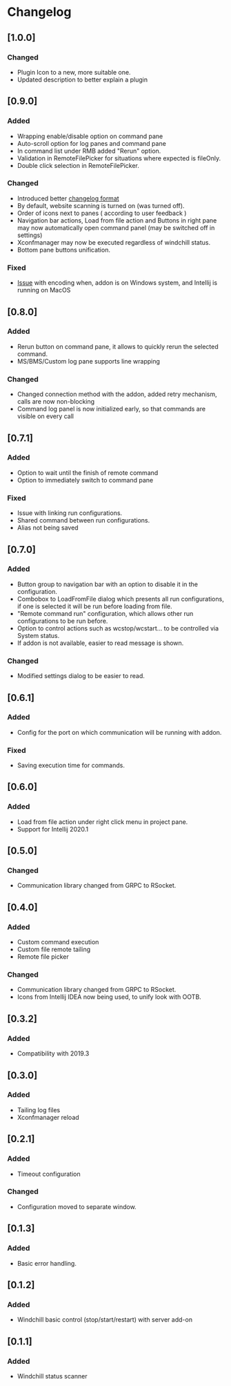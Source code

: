 # Changelog

## [1.0.0]
### Changed
- Plugin Icon to a new, more suitable one.
- Updated description to better explain a plugin 

## [0.9.0]
### Added
- Wrapping enable/disable option on command pane
- Auto-scroll option for log panes and command pane
- In command list under RMB added "Rerun" option.
- Validation in RemoteFilePicker for situations where expected is fileOnly.
- Double click selection in RemoteFilePicker.
### Changed
- Introduced better [changelog format](https://github.com/JetBrains/gradle-changelog-plugin)
- By default, website scanning is turned on (was turned off).
- Order of icons next to panes ( according to user feedback )
- Navigation bar actions, Load from file action and Buttons in right pane may now automatically open command panel (may be switched off in settings)
- Xconfmanager may now be executed regardless of windchill status.
- Bottom pane buttons unification.
### Fixed
- [Issue](https://github.com/d-wojciechowski/plm-companion/issues/27) with encoding when, addon is on Windows system, and Intellij is running on MacOS

## [0.8.0]
### Added
- Rerun button on command pane, it allows to quickly rerun the selected command.
- MS/BMS/Custom log pane supports line wrapping
### Changed
- Changed connection method with the addon, added retry mechanism, calls are now non-blocking
- Command log panel is now initialized early, so that commands are visible on every call

## [0.7.1]
### Added
- Option to wait until the finish of remote command
- Option to immediately switch to command pane

### Fixed
- Issue with linking run configurations.
- Shared command between run configurations.
- Alias not being saved

## [0.7.0]
### Added
- Button group to navigation bar with an option to disable it in the configuration.
- Combobox to LoadFromFile dialog which presents all run configurations, if one is selected it will be run before loading from file.
- "Remote command run" configuration, which allows other run configurations to be run before.
- Option to control actions such as wcstop/wcstart... to be controlled via System status.
- If addon is not available, easier to read message is shown.
### Changed
- Modified settings dialog to be easier to read.

## [0.6.1]
### Added
- Config for the port on which communication will be running with addon.
### Fixed
- Saving execution time for commands.

## [0.6.0]
### Added
- Load from file action under right click menu in project pane.
- Support for Intellij 2020.1

## [0.5.0]
### Changed
- Communication library changed from GRPC to RSocket.

## [0.4.0]
### Added
- Custom command execution
- Custom file remote tailing
- Remote file picker
### Changed
- Communication library changed from GRPC to RSocket.
- Icons from Intellij IDEA now being used, to unify look with OOTB.

## [0.3.2]
### Added
- Compatibility with 2019.3

## [0.3.0]
### Added
- Tailing log files
- Xconfmanager reload

## [0.2.1]
### Added
- Timeout configuration
### Changed
- Configuration moved to separate window.

## [0.1.3]
### Added
- Basic error handling.

## [0.1.2]
### Added
- Windchill basic control (stop/start/restart) with server add-on

## [0.1.1]
### Added
- Windchill status scanner
